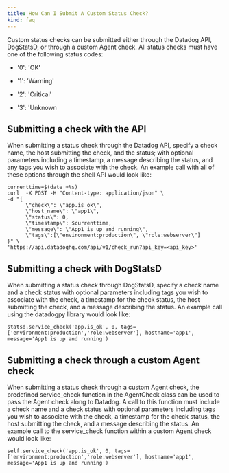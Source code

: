 ```yaml
---
title: How Can I Submit A Custom Status Check?
kind: faq
---
```


Custom status checks can be submitted either through the Datadog API, DogStatsD, or through a custom Agent check. All status checks must have one of the following status codes:

* '0': 'OK'

* '1': 'Warning'

* '2': 'Critical'

* '3': 'Unknown

## Submitting a check with the API

When submitting a status check through the Datadog API, specify a check name, the host submitting the check, and the status; with optional parameters including a timestamp, a message describing the status, and any tags you wish to associate with the check. An example call with all of these options through the shell API would look like:

```
currenttime=$(date +%s)
curl  -X POST -H "Content-type: application/json" \
-d "{
      \"check\": \"app.is_ok\",
      \"host_name\": \"app1\",
      \"status\": 0,
      \"timestamp\": $currenttime,
      \"message\": \"App1 is up and running\",
      \"tags\":[\"environment:production\", \"role:webserver\"]
}" \ 
'https://api.datadoghq.com/api/v1/check_run?api_key=<api_key>'
```

## Submitting a check with DogStatsD

When submitting a status check through DogStatsD, specify a check name and a check status with optional parameters including tags you wish to associate with the check, a timestamp for the check status, the host submitting the check, and a message describing the status. An example call using the datadogpy library would look like:

```
statsd.service_check('app.is_ok', 0, tags=['environment:production','role:webserver'], hostname='app1', message='App1 is up and running')
```

## Submitting a check through a custom Agent check

When submitting a status check through a custom Agent check, the predefined service_check function in the AgentCheck class can be used to pass the Agent check along to Datadog. A call to this function must include a check name and a check status with optional parameters including tags you wish to associate with the check, a timestamp for the check status, the host submitting the check, and a message describing the status. An example call to the service_check function within a custom Agent check would look like:

```
self.service_check('app.is_ok', 0, tags=['environment:production','role:webserver'], hostname='app1', message='App1 is up and running')
```

